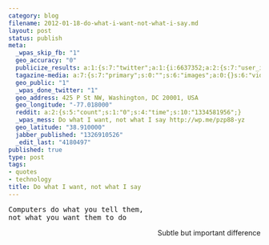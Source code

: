 ```yaml
--- 
category: blog
filename: 2012-01-18-do-what-i-want-not-what-i-say.md
layout: post
status: publish
meta: 
  _wpas_skip_fb: "1"
  geo_accuracy: "0"
  publicize_results: a:1:{s:7:"twitter";a:1:{i:6637352;a:2:{s:7:"user_id";s:8:"brunosan";s:7:"post_id";s:18:"159700445374324736";}}}
  tagazine-media: a:7:{s:7:"primary";s:0:"";s:6:"images";a:0:{}s:6:"videos";a:0:{}s:11:"image_count";s:1:"0";s:6:"author";s:7:"4180497";s:7:"blog_id";s:7:"8438084";s:9:"mod_stamp";s:19:"2012-01-18 18:15:25";}
  geo_public: "1"
  _wpas_done_twitter: "1"
  geo_address: 425 P St NW, Washington, DC 20001, USA
  geo_longitude: "-77.018000"
  reddit: a:2:{s:5:"count";s:1:"0";s:4:"time";s:10:"1334581956";}
  _wpas_mess: Do what I want, not what I say http://wp.me/pzp88-yz
  geo_latitude: "38.910000"
  jabber_published: "1326910526"
  _edit_last: "4180497"
published: true
type: post
tags: 
- quotes
- technology
title: Do what I want, not what I say
---
```

<pre>Computers do what you tell them,
not what you want them to do</pre>
<p style="text-align:right;">Subtle but important difference</p>
